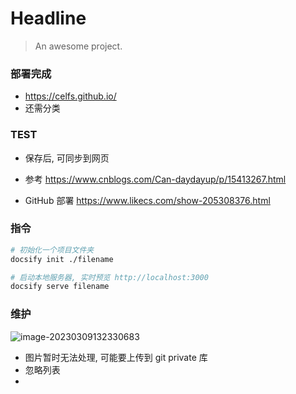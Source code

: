 # Headline

> An awesome project.



### 部署完成

* https://celfs.github.io/
* 还需分类



### TEST

* 保存后, 可同步到网页

* 参考 https://www.cnblogs.com/Can-daydayup/p/15413267.html
* GitHub 部署 https://www.likecs.com/show-205308376.html



### 指令

```bash
# 初始化一个项目文件夹
docsify init ./filename

# 启动本地服务器, 实时预览 http://localhost:3000
docsify serve filename
```



### 维护

![image-20230309132330683](D:\TyporaTxt\PicCopy\image-20230309132330683.png)
* 图片暂时无法处理, 可能要上传到 git private 库
* 忽略列表
* 






























